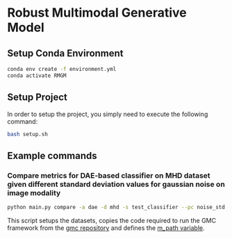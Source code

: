 # Robust Multimodal Generative Model


## Setup Conda Environment
```bash
conda env create -f environment.yml
conda activate RMGM
```
## Setup Project
In order to setup the project, you simply need to execute the following command:
```bash
bash setup.sh
```

## Example commands

### Compare metrics for DAE-based classifier on MHD dataset given different standard deviation values for gaussian noise on image modality
```bash
python main.py compare -a dae -d mhd -s test_classifier --pc noise_std --pp target_modality
```

This script setups the datasets, copies the code required to run the GMC framework from the [gmc repository](https://github.com/miguelsvasco/gmc) and defines the [m_path variable](https://github.com/MrIceHavoc/rmgm/blob/main/rmgm_code/main.py#L25). 